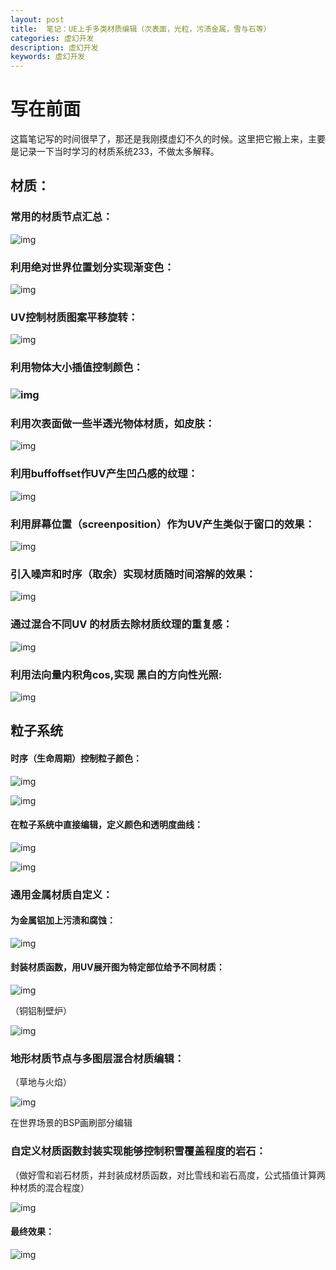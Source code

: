 ```yaml
---
layout: post
title:  笔记：UE上手多类材质编辑（次表面，光粒，污渍金属，雪与石等）
categories: 虚幻开发
description: 虚幻开发
keywords: 虚幻开发
---
```




# 写在前面



这篇笔记写的时间很早了，那还是我刚摸虚幻不久的时候。这里把它搬上来，主要是记录一下当时学习的材质系统233，不做太多解释。



## 材质：

### 常用的材质节点汇总：

![img](https://github.com/U201613306/U201613306.github.io/raw/master/images/texture/%E5%B8%B8%E9%87%8F%E8%8A%82%E7%82%B9%E5%A4%A7%E5%85%A8.PNG)

 

### 利用绝对世界位置划分实现渐变色：

![img](https://github.com/U201613306/U201613306.github.io/raw/master/images/texture/20%E5%AE%BD%E5%BA%A6%E7%9A%84%E6%B8%90%E5%8F%98%E8%89%B2%E5%92%8C%E9%97%B4%E9%9A%94%E8%89%B2%E5%AE%9E%E7%8E%B0.PNG)

 

### UV控制材质图案平移旋转：

 

![img](https://github.com/U201613306/U201613306.github.io/raw/master/images/texture/uv%E6%8E%A7%E5%88%B6%E5%B9%B3%E8%A1%8C%E6%97%8B%E8%BD%AC.PNG)

### 利用物体大小插值控制颜色：

 

### ![img](https://github.com/U201613306/U201613306.github.io/raw/master/images/texture/%E5%B7%AE%E5%80%BC%E6%A0%B9%E6%8D%AE%E5%A4%A7%E5%B0%8F%E7%BA%BF%E6%80%A7%E6%8E%A7%E5%88%B6%E6%9D%90%E8%B4%A8%E7%9A%84%E9%A2%9C%E8%89%B2.PNG)

 

### 利用次表面做一些半透光物体材质，如皮肤：

 

![img](https://github.com/U201613306/U201613306.github.io/raw/master/images/texture/%E6%AC%A1%E8%A1%A8%E9%9D%A2-%E5%81%9A%E9%98%B3%E5%85%89%E4%B8%8B%E7%9A%84%E7%9A%AE%E8%82%A4%EF%BC%8C%E9%9B%AA%EF%BC%8C%E8%9C%A1%E7%83%9B%E7%AD%89%E5%8D%8A%E9%80%8F%E5%85%89%E7%89%A9%E4%BD%93.PNG)

 

### 利用buffoffset作UV产生凹凸感的纹理：

 

![img](https://github.com/U201613306/U201613306.github.io/raw/master/images/texture/%E5%88%A9%E7%94%A8Bumpoffset%E4%BA%A7%E7%94%9F%E5%87%B9%E5%87%B8%E6%84%9F.PNG)

 

### 利用屏幕位置（screenposition）作为UV产生类似于窗口的效果：

 

![img](https://github.com/U201613306/U201613306.github.io/raw/master/images/texture/%E5%B1%8F%E5%B9%95UV%E5%86%B3%E5%AE%9A%E5%81%8F%E7%A7%BB%E7%B1%BB%E4%BC%BC%E4%BA%8E%E7%AA%97%E5%8F%A3%E7%9A%84%E6%95%88%E6%9E%9C.PNG)

 

### 引入噪声和时序（取余）实现材质随时间溶解的效果：

 

![img](https://github.com/U201613306/U201613306.github.io/raw/master/images/texture/%E5%99%AA%E9%9F%B3%E4%B8%8E%E6%97%B6%E5%BA%8F%E9%80%89%E6%8B%A9%E5%99%A8%E4%BD%9C%E9%9A%8F%E6%97%B6%E9%97%B4%E7%9A%84%E6%BA%B6%E8%A7%A3%E6%95%88%E6%9E%9C.PNG)

 

### 通过混合不同UV 的材质去除材质纹理的重复感：

 

![img](https://github.com/U201613306/U201613306.github.io/raw/master/images/texture/%E9%80%9A%E8%BF%87%E5%B0%86%E9%9A%8F%E6%9C%BA%E6%9D%83%E9%87%8DUV%E7%9A%84%E6%9D%90%E8%B4%A8%E5%8F%A0%E5%8A%A0%EF%BC%8C%E5%8E%BB%E9%99%A4%E6%96%91%E7%82%B9%E7%BA%B9%E7%90%86%E7%9A%84%E9%87%8D%E5%A4%8D%E6%84%9F.PNG)

 

### 利用法向量内积角cos,实现 黑白的方向性光照:

 

![img](https://github.com/U201613306/U201613306.github.io/raw/master/images/texture/%E5%90%91%E9%87%8Fcos%E5%AE%9E%E7%8E%B0%E6%96%B9%E5%90%91%E5%85%89%E7%85%A7.PNG)

 

 

 

 

 

## 粒子系统

 

#### 时序（生命周期）控制粒子颜色：

![img](https://github.com/U201613306/U201613306.github.io/raw/master/images/texture/%E6%97%B6%E5%BA%8F%E6%8E%A7%E5%88%B6%E7%9A%84%E7%B2%92%E5%AD%90%E6%9D%90%E8%B4%A81.PNG)

 

![img](https://github.com/U201613306/U201613306.github.io/raw/master/images/texture/%E6%97%B6%E5%BA%8F%E6%8E%A7%E5%88%B6%E7%9A%84%E7%B2%92%E5%AD%90%E6%9D%90%E8%B4%A82.PNG)

 

#### 在粒子系统中直接编辑，定义颜色和透明度曲线：

![img](https://github.com/U201613306/U201613306.github.io/raw/master/images/texture/%E4%BB%A5%E7%B2%92%E5%AD%90%E7%B3%BB%E7%BB%9F%E7%9A%84%E9%A2%9C%E8%89%B2%E5%86%B3%E5%AE%9A--%E9%A2%9C%E8%89%B2%E7%94%B1%E8%93%9D%E5%8F%98%E7%BA%A2%EF%BC%8C%E9%80%8F%E6%98%8E%E5%BA%A6%E4%B8%8B%E9%99%8D.PNG)

 

![img](https://github.com/U201613306/U201613306.github.io/raw/master/images/texture/%E4%BB%A5%E7%B2%92%E5%AD%90%E7%B3%BB%E7%BB%9F%E7%9A%84%E9%A2%9C%E8%89%B2%E5%86%B3%E5%AE%9A1.PNG)

 

 

### 通用金属材质自定义：

 

#### 为金属铝加上污渍和腐蚀：

 

![img](https://github.com/U201613306/U201613306.github.io/raw/master/images/texture/%E5%BC%95%E5%85%A5%E6%B1%A1%E6%B8%8D%E5%92%8C%E8%85%90%E8%9A%80%E7%9A%84%E9%93%9D.PNG)

 

#### 封装材质函数，用UV展开图为特定部位给予不同材质：

 

![img](https://github.com/U201613306/U201613306.github.io/raw/master/images/texture/%E5%A3%81%E7%82%89.PNG)

 

（铜铝制壁炉）

![img](https://github.com/U201613306/U201613306.github.io/raw/master/images/texture/%E5%B0%81%E8%A3%85%E6%9D%90%E8%B4%A8%E5%87%BD%E6%95%B0-%E9%80%9A%E8%BF%87%E7%89%B9%E5%AE%9A%E6%A8%A1%E5%9E%8B%E7%9A%84%E5%B1%95UV%E8%B4%B4%E5%9B%BE%E4%B8%BA%E6%A8%A1%E5%9E%8B%E7%9A%84%E4%B8%8D%E5%90%8C%E9%83%A8%E5%88%86%E8%B4%B4%E4%B8%8A%E6%8C%87%E5%AE%9A%E6%9D%90%E8%B4%A8%EF%BC%88%E9%80%9A%E7%94%A8%EF%BC%89.PNG)

 

 

### 地形材质节点与多图层混合材质编辑：

（草地与火焰）

![img](https://github.com/U201613306/U201613306.github.io/raw/master/images/texture/%E5%A4%9A%E5%9B%BE%E5%B1%82%E5%9C%B0%E5%BD%A2%E7%BC%96%E8%BE%91.PNG)

在世界场景的BSP画刷部分编辑

 

### 自定义材质函数封装实现能够控制积雪覆盖程度的岩石：

（做好雪和岩石材质，并封装成材质函数，对比雪线和岩石高度，公式插值计算两种材质的混合程度）

![img](https://github.com/U201613306/U201613306.github.io/raw/master/images/texture/%E5%AF%B9%E6%AF%94%E9%9B%AA%E7%BA%BF%E5%92%8C%E5%B2%A9%E7%9F%B3%E9%AB%98%E5%BA%A6%EF%BC%8C%E6%8C%89%E5%85%AC%E5%BC%8F%E6%B7%B7%E5%90%88%EF%BC%8C%E4%BD%9C%E4%B8%BA%E5%88%A4%E6%8D%AE%E6%8F%92%E5%80%BC%E9%9B%AA%E5%92%8C%E5%B2%A9%E7%9F%B3%E4%B8%A4%E7%A7%8D%E6%9D%90%E8%B4%A8.PNG)

 

 

#### 最终效果：

![img](https://github.com/U201613306/U201613306.github.io/raw/master/images/texture/%E6%9D%90%E8%B4%A8%E5%AE%9E%E7%8E%B0-%E7%A7%AF%E9%9B%AA%E8%A6%86%E7%9B%96%E7%9A%84%E5%B2%A9%E7%9F%B3%EF%BC%88%E5%8F%AF%E8%87%AA%E5%AE%9A%E4%B9%89%E9%9B%AA%E5%8E%9A%E5%BA%A6%EF%BC%89.PNG)

 

 